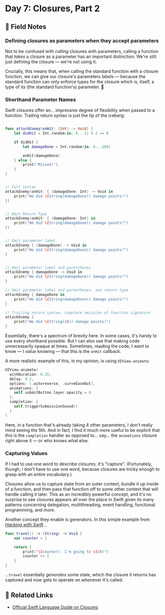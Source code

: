 # Day 7: Closures, Part 2

## 📒 Field Notes

### Defining closures as parameters when they accept parameters

Not to be confused with _calling_ closures with parameters, calling a function that _takes_ a closure as a parameter has an important distinction: We're still just defining the closure &mdash; we're not using it.

Crucially, this means that, when calling the standard function with a closure function, we can give our closure's parameters labels &mdash; because the standard function can only enforce types for the closure which is, itself, a type of its (the standard function's) parameter. 🤯

### Shorthand Parameter Names

Swift closures offer an... impressive degree of flexibility when passed to a function. Trailing return syntax is just the tip of the iceberg:

```swift

func attackEnemy(onHit: (Int) -> Void) {
    let didHit = Int.random(in: 0...1) % 2 == 0

    if didHit {
        let damageDone = Int.random(in: 0...100)

        onHit(damageDone)
    } else {
        print("Missed!")
    }
}


// Full Syntax
attackEnemy(onHit: { (damageDone: Int) -> Void in
    print("We did \(String(damageDone)) damage points!")
})


// Omit Return Type
attackEnemy(onHit: { (damageDone: Int) in
    print("We did \(String(damageDone)) damage points!")
})


// Omit parameter label
attackEnemy { (damageDone) -> Void in
    print("We did \(String(damageDone)) damage points!")
}


// Omit parameter label and parentheses
attackEnemy { damageDone -> Void in
    print("We did \(String(damageDone)) damage points!")
}

// Omit parameter label and parentheses, and return type
attackEnemy { damageDone in
    print("We did \(String(damageDone)) damage points!")
}

// Trailing return syntax, complete omission of function signature
attackEnemy {
    print("We did \(String($0)) damage points!")
}

```

Essentially, there's a spectrum of brevity here. In some cases, it's handy to use every shorthand possible. But I can also see that making code unnecessarily opaque at times. Sometimes, reading the code, I _want_ to know &mdash; I _value_ knowing &mdash; that this is the `onHit` callback.

A more realistic example of this, in my opinion, is using `UIView.animate`:

```swift
UIView.animate(
  withDuration: 0.25,
  delay: 0.2,
  options: [.autoreverse, .curveEaseOut],
  animations: {
    self.submitButton.layer.opacity = 0
  },
  completion: {
    self.triggerSubmissionSound()
  }
)
```

Here, in a function that's already taking 4 other parameters, I don't really mind seeing the 5th. And in fact, I find it much more useful to be explicit that this is the `completion` handler as opposed to... say... the `animations` closure right above it &mdash; or who knows what else.


### Capturing Values

If I had to use one word to describe closures, it's "capture". (Fortunately, thuogh, I don't have to use one word, because closures are tricky enough to grasp with an entire vocabulary.)

Closures allow us to capture state from an outer context, bundle it up inside of a function, and then pass that function off to some other context that will handle calling it later. This as an incredibly powerful concept, and it's no surprise to see closures appears all over the place in Swift given its many patterns concerning delegation, multithreading, event handling, functional programming, and more.

Another concept they enable is generators. In this simple example from [_Hacking with Swift_](https://www.hackingwithswift.com/sixty/6/11/capturing-values)...

```swift
func travel() -> (String) -> Void {
    var counter = 1

    return {
        print("\(counter). I'm going to \($0)")
        counter += 1
    }
}
```

...`travel` essentially _generates_ some state, which the closure it returns has captured and now gets to operate on whenever it's called.


## 🔗 Related Links

- [Official Swift Language Guide on Closures](https://docs.swift.org/swift-book/LanguageGuide/Closures.html)
